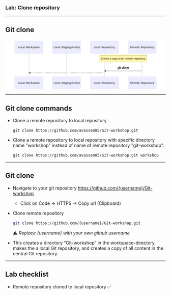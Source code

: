 ### Lab: Clone repository

<!-- .slide: class="is-lab" -->

---

## Git clone

![Git clone](../../img/git-commands/clone.svg)

<!-- ``` mermaid
sequenceDiagram
    participant lw as Local: Workspace
    participant ls  as Local: Staging (index)
    participant lr as Local: Repository
    participant rr as Remote: Repository
    Note over rr,lr: Create a copy of an remote repository
    rr->>lr: git clone
    lr->>lw: 
    #Note over lw,lr: Switch to another branch on local workspace
    #lr->>lw: git checkout
    #Note over lw,ls: A new files
    #lw->>ls: git add
    #Note over ls,lr: Persist changes in local repository
    #ls->>lr: git commit
    #Note over lr,rr: Persist changes in remote repository
    #lr->>rr: git push
    #Note over lr,rr: Update latest changes from remote repository
    #rr->>lr: git fetch
    #Note over lw,rr: Update latest changes from remote repository & Apply on local repository
    #rr->>lw: git pull
		
``` -->

---

## Git clone commands

- Clone a remote repository to local repository
    ```
    git clone https://github.com/avassem85/Git-workshop.git
    ```

- Clone a remote repository to local repository with specific directory name "workshop" instead of name of remote repository "git-workshop".
    ```
    git clone https://github.com/avassem85/Git-workshop.git workshop
    ```

---

## Git clone

- Navigate to your git repository https://github.com/{username}/Git-workshop
  - Click on Code -> HTTPS -> Copy url (Clipboard)
- Clone remote repository

    ``` bash
    git clone https://github.com/{username}/Git-workshop.git
    ```
    ⚠️ *Replace {username} with your own github username*

- This creates a directory “Git-workshop” in the workspace-directory, makes the a local Git repository, and creates a copy of all content in the central Git repository. 

---

## Lab checklist

- Remote repository cloned to local repository ✅
  
